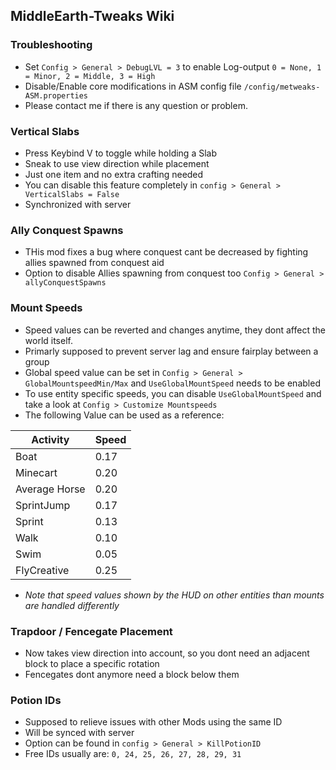 ## MiddleEarth-Tweaks Wiki

### Troubleshooting
- Set `Config > General > DebugLVL = 3` to enable Log-output `0 = None, 1 = Minor, 2 = Middle, 3 = High`
- Disable/Enable core modifications in ASM config file `/config/metweaks-ASM.properties`
- Please contact me if there is any question or problem.

### Vertical Slabs
- Press Keybind V to toggle while holding a Slab
- Sneak to use view direction while placement
- Just one item and no extra crafting needed
- You can disable this feature completely in `config > General > VerticalSlabs = False`
- Synchronized with server

### Ally Conquest Spawns
- THis mod fixes a bug where conquest cant be decreased by fighting allies spawned from conquest aid
- Option to disable Allies spawning from conquest too `Config > General > allyConquestSpawns`

### Mount Speeds
- Speed values can be reverted and changes anytime, they dont affect the world itself.
- Primarly supposed to prevent server lag and ensure fairplay between a group
- Global speed value can be set in `Config > General > GlobalMountspeedMin/Max` and `UseGlobalMountSpeed` needs to be enabled
- To use entity specific speeds, you can disable `UseGlobalMountSpeed` and take a look at `Config > Customize Mountspeeds`
- The following Value can be used as a reference:

| Activity   | Speed |
| --------- | ------- |
| Boat | 0.17   |
| Minecart | 0.20   |
| Average Horse | 0.20   |
| SprintJump | 0.17   |
| Sprint | 0.13   |
| Walk | 0.10   |
| Swim | 0.05   |
| FlyCreative | 0.25   |

- *Note that speed values shown by the HUD on other entities than mounts are handled differently*

### Trapdoor / Fencegate Placement
- Now takes view direction into account, so you dont need an adjacent block to place a specific rotation
- Fencegates dont anymore need a block below them

### Potion IDs
- Supposed to relieve issues with other Mods using the same ID
- Will be synced with server
- Option can be found in `config > General > KillPotionID`
- Free IDs usually are: `0, 24, 25, 26, 27, 28, 29, 31`
  



